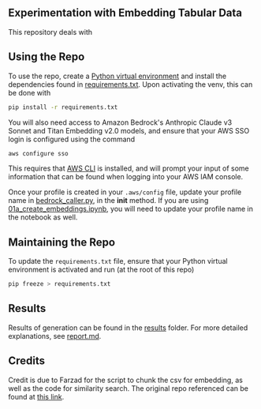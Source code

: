 ## Experimentation with Embedding Tabular Data

This repository deals with 

## Using the Repo

To use the repo, create a [Python virtual environment](https://docs.python.org/3/library/venv.html) and install the dependencies found in [requirements.txt](requirements.txt). Upon activating the venv, this can be done with

```bash
pip install -r requirements.txt
```

You will also need access to Amazon Bedrock's Anthropic Claude v3 Sonnet and Titan Embedding v2.0 models, and ensure that your AWS SSO login is configured using the command

```cmd
aws configure sso
```

This requires that [AWS CLI](https://docs.aws.amazon.com/cli/latest/userguide/getting-started-install.html) is installed, and will prompt your input of some information that can be found when logging into your AWS IAM console. 

Once your profile is created in your `.aws/config` file, update your profile name in [bedrock_caller.py](./src/bedrock_caller.py), in the __init__ method. If you are using [01a_create_embeddings.ipynb](./01a_create_embedding.ipynb), you will need to update your profile name in the notebook as well. 

## Maintaining the Repo

To update the `requirements.txt` file, ensure that your Python virtual environment is activated and run (at the root of this repo)

```bash
pip freeze > requirements.txt
```

## Results

Results of generation can be found in the [results](./results) folder. For more detailed explanations, see [report.md](./report.md). 

## Credits

Credit is due to Farzad for the script to chunk the csv for embedding, as well as the code for similarity search. The original repo referenced can be found at [this link](https://github.com/Farzad-R/Advanced-QA-and-RAG-Series/commits?author=Farzad-R).
